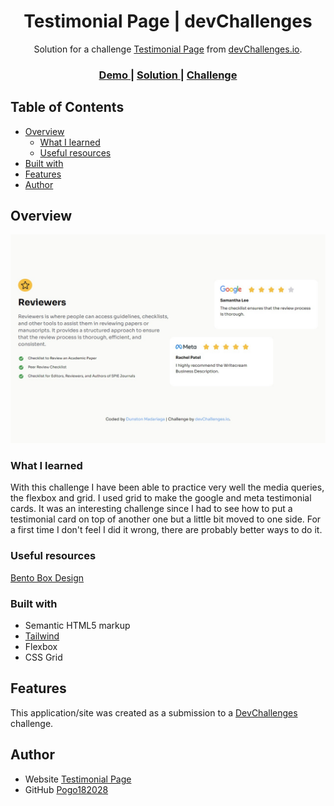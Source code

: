 <!-- Please update value in the {}  -->

<h1 align="center">Testimonial Page | devChallenges</h1>

<div align="center">
   Solution for a challenge <a href="https://devchallenges.io/challenge/testimonial-page" target="_blank">Testimonial Page</a> from <a href="http://devchallenges.io" target="_blank">devChallenges.io</a>.
</div>

<div align="center">
  <h3>
    <a href="https://devchallenge-testimonialpage.netlify.app">
      Demo
    </a>
    <span> | </span>
    <a href="https://devchallenge-testimonialpage.netlify.app">
      Solution
    </a>
    <span> | </span>
    <a href="https://devchallenges.io/challenge/testimonial-page">
      Challenge
    </a>
  </h3>
</div>

<!-- TABLE OF CONTENTS -->

## Table of Contents

- [Overview](#overview)
  - [What I learned](#what-i-learned)
  - [Useful resources](#useful-resources)
- [Built with](#built-with)
- [Features](#features)
- [Author](#Author)

<!-- OVERVIEW -->

## Overview

![Overview](resources/Overview.jpeg)

### What I learned

With this challenge I have been able to practice very well the media queries, the flexbox and grid. I used grid to make the google and meta testimonial cards. It was an interesting challenge since I had to see how to put a testimonial card on top of another one but a little bit moved to one side. For a first time I don't feel I did it wrong, there are probably better ways to do it.

### Useful resources

[Bento Box Design](https://alphaefficiency.com/bento-box-design)

### Built with

<!-- This section should list any major frameworks that you built your project using. Here are a few examples.-->

- Semantic HTML5 markup
- [Tailwind](https://tailwindcss.com/)
- Flexbox
- CSS Grid

## Features

This application/site was created as a submission to a [DevChallenges](https://devchallenges.io/challenges-dashboard) challenge.

## Author

- Website [Testimonial Page](https://devchallenge-testimonialpage.netlify.app)
- GitHub [Pogo182028](https://github.com/Pogo182028)
